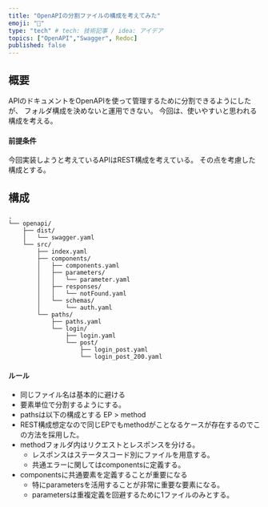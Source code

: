 ```yaml
---
title: "OpenAPIの分割ファイルの構成を考えてみた"
emoji: "🕌"
type: "tech" # tech: 技術記事 / idea: アイデア
topics: ["OpenAPI","Swagger", Redoc]
published: false
---
```


## 概要
APIのドキュメントをOpenAPIを使って管理するために分割できるようにしたが、
フォルダ構成を決めないと運用できない。
今回は、使いやすいと思われる構成を考える。

#### 前提条件
今回実装しようと考えているAPIはREST構成を考えている。
その点を考慮した構成とする。

## 構成
```
.
└── openapi/
    ├── dist/
    │   └── swagger.yaml
    └── src/
        ├── index.yaml
        ├── components/
        │   ├── components.yaml
        │   ├── parameters/
        │   │   └── parameter.yaml
        │   ├── responses/
        │   │   └── notFound.yaml
        │   └── schemas/
        │       └── auth.yaml
        └── paths/
            ├── paths.yaml
            └── login/
                ├── login.yaml
                └── post/
                    ├── login_post.yaml
                    └── login_post_200.yaml
```

#### ルール
- 同じファイル名は基本的に避ける
- 要素単位で分割するようにする。
- pathsは以下の構成とする
  EP > method
- REST構成想定なので同じEPでもmethodがことなるケースが存在するのでこの方法を採用した。
- methodフォルダ内はリクエストとレスポンスを分ける。
  - レスポンスはステータスコード別にファイルを用意する。
  - 共通エラーに関してはcomponentsに定義する。
- componentsに共通要素を定義することが重要になる
  - 特にparametersを活用することが非常に重要な要素になる。
  - parametersは重複定義を回避するために1ファイルのみとする。



